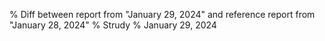 % Diff between report from "January 29, 2024" and reference report from "January 28, 2024"
% Strudy
% January 29, 2024


